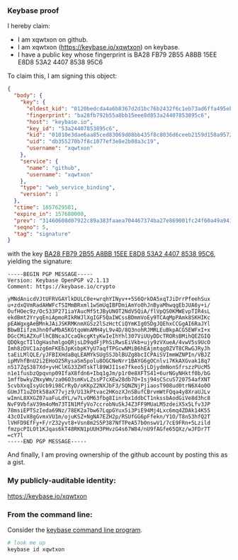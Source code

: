 ### Keybase proof

I hereby claim:

  * I am xqwtxon on github.
  * I am xqwtxon (https://keybase.io/xqwtxon) on keybase.
  * I have a public key whose fingerprint is BA28 FB79 2B55 A8BB 15EE  E8D8 53A2 4407 8538 95C6

To claim this, I am signing this object:

```json
{
  "body": {
    "key": {
      "eldest_kid": "0120bedcda4a6b8367d2d1bc76b2432f6c1eb73ad6ffa495eb5adb4d2d3886f570b10a",
      "fingerprint": "ba28fb792b55a8bb15eee8d853a24407853895c6",
      "host": "keybase.io",
      "key_id": "53a24407853895c6",
      "kid": "01010e3dae6aa85ced83069d08bb435f8c8036d6ceeb2159d150a9572dc4986be4340a",
      "uid": "db355270b7f8c1077ef3e8e2b08a3c19",
      "username": "xqwtxon"
    },
    "service": {
      "name": "github",
      "username": "xqwtxon"
    },
    "type": "web_service_binding",
    "version": 1
  },
  "ctime": 1657629581,
  "expire_in": 157680000,
  "prev": "31460608d07922c89a383faaea704467374ba27e869001fc24f60a49a9415cdd",
  "seqno": 5,
  "tag": "signature"
}
```

with the key [BA28 FB79 2B55 A8BB 15EE  E8D8 53A2 4407 8538 95C6](https://keybase.io/xqwtxon), yielding the signature:

```
-----BEGIN PGP MESSAGE-----
Version: Keybase OpenPGP v2.1.13
Comment: https://keybase.io/crypto

yMNdAnicdVJtUFRVGAYlkDULC0e+wrqhYINyv++5S6QrkDA5xqTJiDrrPfeehSux
u+zdxQVmRadAHWFcTSIMmBRxml1wSmUqIBFDmiAmYo0hJnByaMhwqgEbJUA6y+i/
OufHOec9z/Oc533P271iaYAucMf5tJByUN0T2NdV5QiA/flVpQS0KMWEvpTIR4sL
ekdBmt2YryqEniApmoRIkRWJlXgIGF5QaIWCssBDmmVoEy9TCAqMpPAmk8SKHIKc
pEAWgxgAeBMnkJAiJSKRMKnmXGSz2lSzHctCiQYmKIg05DgJQEhxCCGgAI6RaJYl
BbwBIifzmJhn0fwMbA5KGtqoWnAMH4yL9v4D/8Q3nohRJMRLEuBkpACG5EWFxI+x
DGcCMiAZXuFlhCBNcaJCcaQkcgKtyKwIeIhYhl307ViUUyDDcTRORsBMihQEZGIQ
QDQkgcTIlOgHashmlgoQRjsLD9qdFjPhSiRwsEiVkb+ujy9zVXueA/4vwV5s9UcO
Imh8zDVC1azg6mFKEbJpKsbpKYyU7aqfTPGcwNMiB6hEAjmtqg0ZVT8CRwGJRyJh
taEiLMlQLE/yJFBIXHdaBqLEAMYkSUgSSJblBUZg8bcICPAiSVImmWZNPIn/VBJZ
ipMVhfBnU2i2EHoO25RysaSm5polu8OGCNeNrr1BAYG6gOCnlvi7KkAXGvak18q7
n517ZqS387Xd+yvHClKG33ZHTskTl89WJI1se7fkeo5jLDjydmNonSfrszzPUcM5
n1e1fusbzQpqvnp09IfaX8fdn6+Ibq1gJm/p1r0e8XFTS41+6urNGyNHktf0b/bG
1mffbwkyZNxyWm/za06O3smKvLZssP7cXEw28db7O+Isj94sCScuS720754afXNT
5cvbXxqIsyUcb9i98CrRyD/oKKpZ2NXJbF3/SQNZNjPjiaosT908ud0trN6X4o0O
GUmJT1uZOtk58aX77vjz9/U13kPtvac2HKozXJnSBufCBrvmWtFQqa4y8XraUJLv
wImnL8XXGZ07uaFuLdYL/w7LvOM63fbg8Iinrbx1ddbCT1nkssbAodGiVe8d3hc8
NvF9VbfaV39m4oMm73TIN1MfyVo7ccrobNuSkJ4Z3FF9MUaLM5zdeiX5x5Lfv3JP
78msiEPTSzIeda69Nz/78EK2a7bw67LqpGYux5i3PiE94Mj4Lxc6mq4ZDAk14K55
43cOIvX8gGvmxVU1m/ojuKSZ+NgNA7EZH2p/RSUfGG6pFfekn/Y1O/T8n53hfQ2T
lVHFD9EfFy+F/rZ32yvt8+Vsn8m2S5P387NfTPeA57b0nswV1/7cE9FRn+5Lzild
fmzpcPILOt1KJqas6kT48RKN1pUUH3PHvzG4s67W84/nU9fAGfe65QXz/wJFDr7T
=cY7l
-----END PGP MESSAGE-----

```

And finally, I am proving ownership of the github account by posting this as a gist.

### My publicly-auditable identity:

https://keybase.io/xqwtxon

### From the command line:

Consider the [keybase command line program](https://keybase.io/download).

```bash
# look me up
keybase id xqwtxon
```
